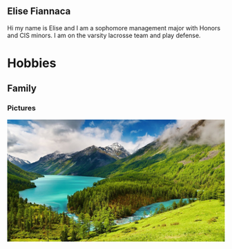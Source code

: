 ## Elise Fiannaca

Hi my name is Elise and I am a sophomore management major with Honors and CIS minors. I am on the varsity lacrosse team and play defense. 











# Hobbies
## Family
### Pictures


![alt text](https://github.com/fiannaec/fiannaec.github.io/blob/main/useelisemountain.jpg)





